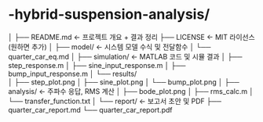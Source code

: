 # -hybrid-suspension-analysis/
│
├── README.md                ← 프로젝트 개요 + 결과 정리
├── LICENSE                  ← MIT 라이선스 (원하면 추가)
│
├── model/                   ← 시스템 모델 수식 및 전달함수
│   └── quarter_car_eq.md
│
├── simulation/              ← MATLAB 코드 및 시뮬 결과
│   ├── step_response.m
│   ├── sine_input_response.m
│   ├── bump_input_response.m
│   └── results/             
│       ├── step_plot.png
│       ├── sine_plot.png
│       └── bump_plot.png
│
├── analysis/                ← 주파수 응답, RMS 계산
│   ├── bode_plot.png
│   ├── rms_calc.m
│   └── transfer_function.txt
│
└── report/                  ← 보고서 초안 및 PDF
    ├── quarter_car_report.md
    └── quarter_car_report.pdf
